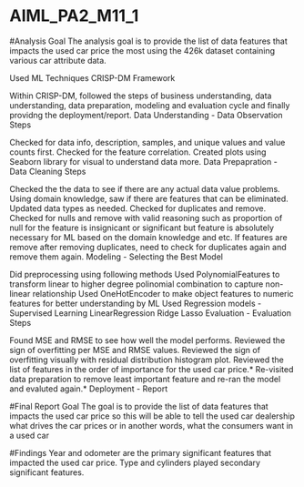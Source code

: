 # AIML_PA2_M11_1

#Analysis Goal
The analysis goal is to provide the list of data features that impacts the used car price the most using the 426k dataset containing various car attribute data.

Used ML Techniques
CRISP-DM Framework

Within CRISP-DM, followed the steps of business understanding, data understanding, data preparation, modeling and evaluation cycle and finally providng the deployment/report.
Data Understanding - Data Observation Steps

Checked for data info, description, samples, and unique values and value counts first.
Checked for the feature correlation.
Created plots using Seaborn library for visual to understand data more.
Data Prepapration - Data Cleaning Steps

Checked the the data to see if there are any actual data value problems.
Using domain knowledge, saw if there are features that can be eliminated.
Updated data types as needed.
Checked for duplicates and remove.
Checked for nulls and remove with valid reasoning such as proportion of null for the feature is insignicant or significant but feature is absolutely necessary for ML based on the domain knowledge and etc.
If features are remove after removing duplicates, need to check for duplicates again and remove them again.
Modeling - Selecting the Best Model

Did preprocessing using following methods
Used PolynomialFeatures to transform linear to higher degree polinomial combination to capture non-linear relationship
Used OneHotEncoder to make object features to numeric features for better understanding by ML
Used Regression models - Supervised Learning
LinearRegression
Ridge
Lasso
Evaluation - Evaluation Steps

Found MSE and RMSE to see how well the model performs.
Reviewed the sign of overfitting per MSE and RMSE values.
Reviewed the sign of overfitting visually with residual distribution histogram plot.
Reviewed the list of features in the order of importance for the used car price.*
Re-visited data preparation to remove least important feature and re-ran the model and evaluted again.*
Deployment - Report

#Final Report
Goal
The goal is to provide the list of data features that impacts the used car price so this will be able to tell the used car dealership what drives the car prices or in another words, what the consumers want in a used car

#Findings
Year and odometer are the primary significant features that impacted the used car price. Type and cylinders played secondary significant features.
